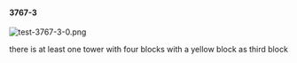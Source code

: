 #### 3767-3
![test-3767-3-0.png](https://github.com/lil-lab/nlvr/raw/master/nlvr/test/images/1/test-3767-3-0.png "test-3767-3-0.png")

there is at least one tower with four blocks with a yellow block as third block